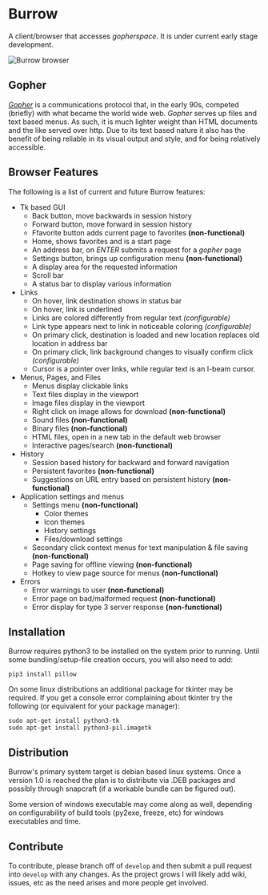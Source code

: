 # Burrow
A client/browser that accesses _gopherspace_. It is under current early stage development.

 ![Burrow browser](http://brianmevans.com/files/burrow_01.png "Burrow v0.1.8 main window")

## Gopher
[_Gopher_](https://en.wikipedia.org/wiki/Gopher_(protocol)) is a communications protocol that, in the early 90s, competed (briefly) with what became the world wide web. _Gopher_ serves up files and text based menus. As such, it is much lighter weight than HTML documents and the like served over http. Due to its text based nature it also has the benefit of being reliable in its visual output and style, and for being relatively accessible. 

## Browser Features
The following is a list of current and future Burrow features:

- Tk based GUI
    - Back button, move backwards in session history
    - Forward button, move forward in session history
    - Ffavorite button adds current page to favorites __(non-functional)__
    - Home, shows favorites and is a start page
    - An address bar, on _ENTER_ submits a request for a _gopher_ page
    - Settings button, brings up configuration menu __(non-functional)__
    - A display area for the requested information
    - Scroll bar
    - A status bar to display various information
- Links
    - On hover, link destination shows in status bar
    - On hover, link is underlined
    - Links are colored differently from regular text _(configurable)_
    - Link type appears next to link in noticeable coloring _(configurable)_
    - On primary click, destination is loaded and new location replaces old location in address bar
    - On primary click, link background changes to visually confirm click _(configurable)_
    - Cursor is a pointer over links, while regular text is an I-beam cursor.
- Menus, Pages, and Files
    - Menus display clickable links
    - Text files display in the viewport
    - Image files display in the viewport
    - Right click on image allows for download __(non-functional)__
    - Sound files __(non-functional)__
    - Binary files __(non-functional)__
    - HTML files, open in a new tab in the default web browser
    - Interactive pages/search __(non-functional)__
- History
    - Session based history for backward and forward navigation
    - Persistent favorites __(non-functional)__
    - Suggestions on URL entry based on persistent history __(non-functional)__
- Application settings and menus
    - Settings menu __(non-functional)__
        - Color themes
        - Icon themes
        - History settings
        - Files/download settings
    - Secondary click context menus for text manipulation & file saving __(non-functional)__
    - Page saving for offline viewing __(non-functional)__
    - Hotkey to view page source for menus __(non-functional)__
- Errors
    - Error warnings to user __(non-functional)__
    - Error page on bad/malformed request __(non-functional)__
    - Error display for type 3 server response __(non-functional)__


## Installation

Burrow requires python3 to be installed on the system prior to running.
Until some bundling/setup-file creation occurs, you will also need to add:
    
    pip3 install pillow
    

On some linux distributions an additional package for tkinter may be required.
If you get a console error complaining about tkinter try the following (or equivalent for your package manager):

    sudo apt-get install python3-tk
    sudo apt-get install python3-pil.imagetk
    

## Distribution

Burrow's primary system target is debian based linux systems. Once a version 1.0 is reached the plan is to distribute via .DEB packages and possibly through snapcraft (if a workable bundle can be figured out).

Some version of windows executable may come along as well, depending on configurability of build tools (py2exe, freeze, etc) for windows executables and time.


## Contribute

To contribute, please branch off of `develop` and then submit a pull request into `develop` with any changes. As the project grows I will likely add wiki, issues, etc as the need arises and more people get involved.
